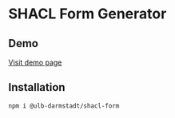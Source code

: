 # SHACL Form Generator



## Demo

[Visit demo page](https://ulb-darmstadt.github.io/shacl-form/)


## Installation

```
npm i @ulb-darmstadt/shacl-form 
```
